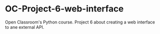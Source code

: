 # OC-Project-6-web-interface
Open Classroom's Python course. Project 6 about creating a web interface to ane external API.
